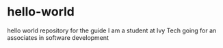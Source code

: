 # hello-world
hello world repository for the guide 
I am a student at Ivy Tech going for an associates in software development
